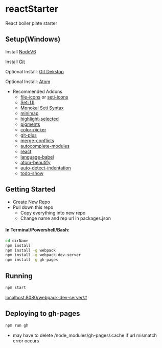 # reactStarter
React boiler plate starter


## Setup(Windows)

Install [NodeV6](https://nodejs.org/en/)

Install [Git](https://git-scm.com/download/win)

Optional Install: [Git Dekstop](https://desktop.github.com/)

Optional Install: [Atom](https://atom.io/)
* Recommended Addons
	* [file-icons](https://atom.io/packages/file-icons) or  [seti-icons](https://atom.io/packages/seti-icons)
	* [Seti UI](https://atom.io/themes/seti-ui)
 	* [Monokai Seti Syntax](https://atom.io/themes/monokai-seti)
	* [minimap](https://atom.io/packages/minimap)
	* [highlight-selected](https://atom.io/packages/highlight-selected)
	* [pigments](https://atom.io/packages/pigments)
 	* [color-picker](https://atom.io/packages/color-picker)
	* [git-plus](https://atom.io/packages/git-plus)
 	* [merge-conflicts](https://atom.io/packages/merge-conflicts)
 	* [autocomplete-modules](https://atom.io/packages/autocomplete-modules)
	* [react](https://atom.io/packages/react)
 	* [language-babel](https://atom.io/packages/language-babel)
	* [atom-beautify](https://atom.io/packages/atom-beautify)
 	* [auto-detect-indentation](https://atom.io/packages/auto-detect-indentation)
	* [todo-show](https://atom.io/packages/todo-show)

## Getting Started
* Create New Repo
* Pull down this repo
	* Copy everything into new repo
	* Change name and rep url in packages.json

#### In Terminal/Powershell/Bash:

```bash
cd dirName
npm install
npm install -g webpack
npm install -g webpack-dev-server
npm install -g gh-pages

```

## Running
```bash
npm start
```
[localhost:8080/webpack-dev-server/#](http://localhost:8080/webpack-dev-server/#)

## Deploying to gh-pages
```bash
npm run gh
```
* may have to delete /node_modules/gh-pages/.cache if url mismatch error occurs